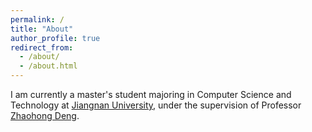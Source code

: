 ```yaml
---
permalink: /
title: "About"
author_profile: true
redirect_from: 
  - /about/
  - /about.html
---
```


I am currently a master's student majoring in Computer Science and Technology at [Jiangnan University](https://www.jiangnan.edu.cn/), under the supervision of Professor [Zhaohong Deng](http://ai.jiangnan.edu.cn/info/1013/1548.htm).

